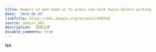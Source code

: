 ```yaml
---
title: Numers in pad need us to press num lock twice before working
date: '2024-06-19'
linkTitle: https://bbs.deepin.org/en/post/269348
source: deepin_bbs
description:  深度之家 
disable_comments: true
---
```

NA
